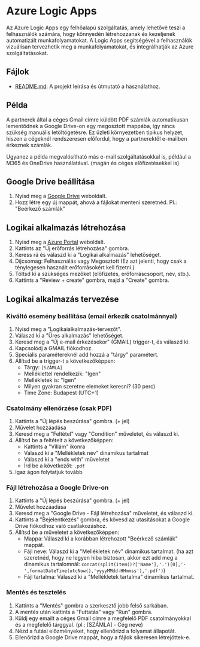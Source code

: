 # Azure Logic Apps

Az Azure Logic Apps egy felhőalapú szolgáltatás, amely lehetővé teszi a felhasználók számára, hogy könnyedén létrehozzanak és kezeljenek automatizált munkafolyamatokat. A Logic Apps segítségével a felhasználók vizuálisan tervezhetik meg a munkafolyamatokat, és integrálhatják az Azure szolgáltatásokat.

## Fájlok

- [README.md](README.md): A projekt leírása és útmutató a használathoz.

## Példa

A partnerek által a céges Gmail címre küldött PDF számlák automatikusan lementődnek a Google Drive-on egy megosztott mappába, így nincs szükség manuális letöltögetésre. Ez üzleti környezetben tipikus helyzet, hiszen a cégeknél rendszeresen előfordul, hogy a partnerektől e-mailben érkeznek számlák.

Ugyanez a példa megvalósítható más e-mail szolgáltatásokkal is, például a M365 és OneDrive használatával. (magán és céges előfizetésekkel is)

## Google Drive beállítása

1. Nyisd meg a [Google Drive](https://drive.google.com/) weboldalt.
2. Hozz létre egy új mappát, ahová a fájlokat menteni szeretnéd. Pl.: "Beérkező számlák"

## Logikai alkalmazás létrehozása

1. Nyisd meg a [Azure Portal](https://portal.azure.com/) weboldalt.
2. Kattints az "Új erőforrás létrehozása" gombra.
3. Keress rá és válaszd ki a "Logikai alkalmazás" lehetőséget.
4. Díjcsomag: Felhasználás vagy Megosztott (Ez azt jelenti, hogy csak a ténylegesen használt erőforrásokért kell fizetni.)
5. Töltsd ki a szükséges mezőket (előfizetés, erőforráscsoport, név, stb.).
6. Kattints a "Review + create" gombra, majd a "Create" gombra.

## Logikai alkalmazás tervezése

### Kiváltó esemény beállítása (email érkezik csatolmánnyal)

1. Nyisd meg a "Logikaialkalmazás-tervezőt".
2. Válaszd ki a "Üres alkalmazás" lehetőséget.
3. Keresd meg a "Új e-mail érkezésekor" (GMAIL) trigger-t, és válaszd ki.
4. Kapcsolódj a GMAIL fiókodhoz.
5. Speciális paramétereknél add hozzá a "tárgy" paramétert.
6. Állítsd be a trigger-t a következőképpen:
   - Tárgy: `[SZÁMLA]`
   - Melléklettel rendelkezik: "Igen"
   - Mellékletek is: "Igen"
   - Milyen gyakran szeretne elemeket keresni? (30 perc)
   - Time Zone: Budapest (UTC+1)

### Csatolmány ellenőrzése (csak PDF)

1. Kattints a "Új lépés beszúrása" gombra. (+ jel)
2. Művelet hozzáadása
3. Keresd meg a "Feltétel" vagy "Condition" műveletet, és válaszd ki.
4. Állítsd be a feltételt a következőképpen:
   - Kattints a "Villám" ikonra
   - Válaszd ki a "Mellékletek név" dinamikus tartalmat
   - Válaszd ki a "ends with" műveletet
   - Írd be a következőt: `.pdf`
5. Igaz ágon folytatjuk tovább

### Fájl létrehozása a Google Drive-on

1. Kattints a "Új lépés beszúrása" gombra. (+ jel)
2. Művelet hozzáadása
3. Keresd meg a "Google Drive - Fájl létrehozása" műveletet, és válaszd ki.
4. Kattints a "Bejelentkezés" gombra, és kövesd az utasításokat a Google Drive fiókodhoz való csatlakozáshoz.
5. Állítsd be a műveletet a következőképpen:
   - Mappa: Válaszd ki a korábban létrehozott "Beérkező számlák" mappát.
   - Fájl neve: Válaszd ki a "Mellékletek név" dinamikus tartalmat. (ha azt szeretnéd, hogy ne legyen hiba biztosan, akkor ezt add meg a dinamikus tartalomnál: `concat(split(item()?['Name'],'.')[0],'-',formatDateTime(utcNow(),'yyyyMMdd-HHmmss'),'.pdf')`)
   - Fájl tartalma: Válaszd ki a "Mellékletek tartalma" dinamikus tartalmat.

### Mentés és tesztelés

1. Kattints a "Mentés" gombra a szerkesztő jobb felső sarkában.
2. A mentés után kattints a "Futtatás" vagy "Run" gombra.
3. Küldj egy emailt a céges Gmail címre a megfelelő PDF csatolmányokkal és a megfelelő tárggyal. (pl.: [SZÁMLA] - Cég neve)
4. Nézd a futási előzményeket, hogy ellenőrizd a folyamat állapotát.
5. Ellenőrizd a Google Drive mappát, hogy a fájlok sikeresen létrejöttek-e.
